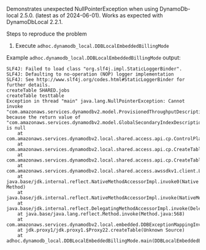 Demonstrates unexpected NullPointerException when using DynamoDb-local 2.5.0. (latest as of 2024-06-01).
Works as expected with DynamoDbLocal 2.2.1.

Steps to reproduce the problem

1. Execute `adhoc.dynamodb_local.DDBLocalEmbeddedBillingMode`

Example `adhoc.dynamodb_local.DDBLocalEmbeddedBillingMode` output:
```
SLF4J: Failed to load class "org.slf4j.impl.StaticLoggerBinder".
SLF4J: Defaulting to no-operation (NOP) logger implementation
SLF4J: See http://www.slf4j.org/codes.html#StaticLoggerBinder for further details.
createTable SHARED.jobs
createTable testtable
Exception in thread "main" java.lang.NullPointerException: Cannot invoke "com.amazonaws.services.dynamodbv2.model.ProvisionedThroughputDescription.getReadCapacityUnits()" because the return value of "com.amazonaws.services.dynamodbv2.model.GlobalSecondaryIndexDescription.getProvisionedThroughput()" is null
	at com.amazonaws.services.dynamodbv2.local.shared.access.api.cp.ControlPlaneFunction.validateProvisionedThroughputWithGSIs(ControlPlaneFunction.java:668)
	at com.amazonaws.services.dynamodbv2.local.shared.access.api.cp.CreateTableFunction.validateProvisionedThroughput(CreateTableFunction.java:172)
	at com.amazonaws.services.dynamodbv2.local.shared.access.api.cp.CreateTableFunction.apply(CreateTableFunction.java:122)
	at com.amazonaws.services.dynamodbv2.local.shared.access.awssdkv1.client.LocalAmazonDynamoDB.createTable(LocalAmazonDynamoDB.java:229)
	at java.base/jdk.internal.reflect.NativeMethodAccessorImpl.invoke0(Native Method)
	at java.base/jdk.internal.reflect.NativeMethodAccessorImpl.invoke(NativeMethodAccessorImpl.java:77)
	at java.base/jdk.internal.reflect.DelegatingMethodAccessorImpl.invoke(DelegatingMethodAccessorImpl.java:43)
	at java.base/java.lang.reflect.Method.invoke(Method.java:568)
	at com.amazonaws.services.dynamodbv2.local.embedded.DDBExceptionMappingInvocationHandler.invoke(DDBExceptionMappingInvocationHandler.java:173)
	at jdk.proxy1/jdk.proxy1.$Proxy22.createTable(Unknown Source)
	at adhoc.dynamodb_local.DDBLocalEmbeddedBillingMode.main(DDBLocalEmbeddedBillingMode.java:28)
```
